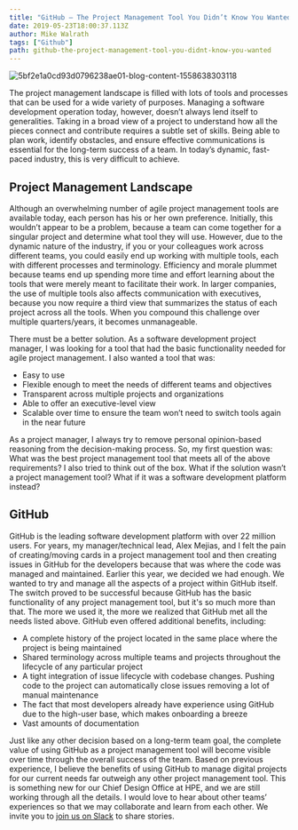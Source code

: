 ```yaml
---
title: "GitHub – The Project Management Tool You Didn’t Know You Wanted "
date: 2019-05-23T18:00:37.113Z
author: Mike Walrath 
tags: ["Github"]
path: github-the-project-management-tool-you-didnt-know-you-wanted
---
```

![5bf2e1a0cd93d0796238ae01-blog-content-1558638303118](https://hpe-developer-portal.s3.amazonaws.com/uploads/media/2019/5/hpe-dev-github-1558638303117.png)

The project management landscape is filled with lots of tools and processes that can be used for a wide variety of purposes. Managing a software development operation today, however, doesn’t always lend itself to generalities. Taking in a broad view of a project to understand how all the pieces connect and contribute requires a subtle set of skills. Being able to plan work, identify obstacles, and ensure effective communications is essential for the long-term success of a team. In today’s dynamic, fast-paced industry, this is very difficult to achieve.

## Project Management Landscape 

Although an overwhelming number of agile project management tools are available today, each person has his or her own preference. Initially, this wouldn’t appear to be a problem, because a team can come together for a singular project and determine what tool they will use. However, due to the dynamic nature of the industry, if you or your colleagues work across different teams, you could easily end up working with multiple tools, each with different processes and terminology. Efficiency and morale plummet because teams end up spending more time and effort learning about the tools that were merely meant to facilitate their work. In larger companies, the use of multiple tools also affects communication with executives, because you now require a third view that summarizes the status of each project across all the tools. When you compound this challenge over multiple quarters/years, it becomes unmanageable. 

There must be a better solution. As a software development project manager, I was looking for a tool that had the basic functionality needed for agile project management. I also wanted a tool that was: 

* Easy to use 
* Flexible enough to meet the needs of different teams and objectives
* Transparent across multiple projects and organizations
* Able to offer an executive-level view 
* Scalable over time to ensure the team won’t need to switch tools again in the near future 

As a project manager, I always try to remove personal opinion-based reasoning from the decision-making process. So, my first question was: What was the best project management tool that meets all of the above requirements? I also tried to think out of the box. What if the solution wasn’t a project management tool? What if it was a software development platform instead?

## GitHub

GitHub is the leading software development platform with over 22 million users. For years, my manager/technical lead, Alex Mejias, and I felt the pain of creating/moving cards in a project management tool and then creating issues in GitHub for the developers because that was where the code was managed and maintained. Earlier this year, we decided we had enough. We wanted to try and manage all the aspects of a project within GitHub itself. The switch proved to be successful because GitHub has the basic functionality of any project management tool, but it's so much more than that. The more we used it, the more we realized that GitHub met all the needs listed above. GitHub even offered additional benefits, including: 

* A complete history of the project located in the same place where the project is being maintained 
* Shared terminology across multiple teams and projects throughout the lifecycle of any particular project 
*	A tight integration of issue lifecycle with codebase changes. Pushing code to the project can automatically close issues removing a lot of manual maintenance 
*	The fact that most developers already have experience using GitHub due to the high-user base, which makes onboarding a breeze 
*	Vast amounts of documentation 

Just like any other decision based on a long-term team goal, the complete value of using GitHub as a project management tool will become visible over time through the overall success of the team. Based on previous experience, I believe the benefits of using GitHub to manage digital projects for our current needs far outweigh any other project management tool. This is something new for our Chief Design Office at HPE, and we are still working through all the details. I would love to hear about other teams’ experiences so that we may collaborate and learn from each other. We invite you to [join us on Slack](https://slack.hpedev.io/) to share stories. 

